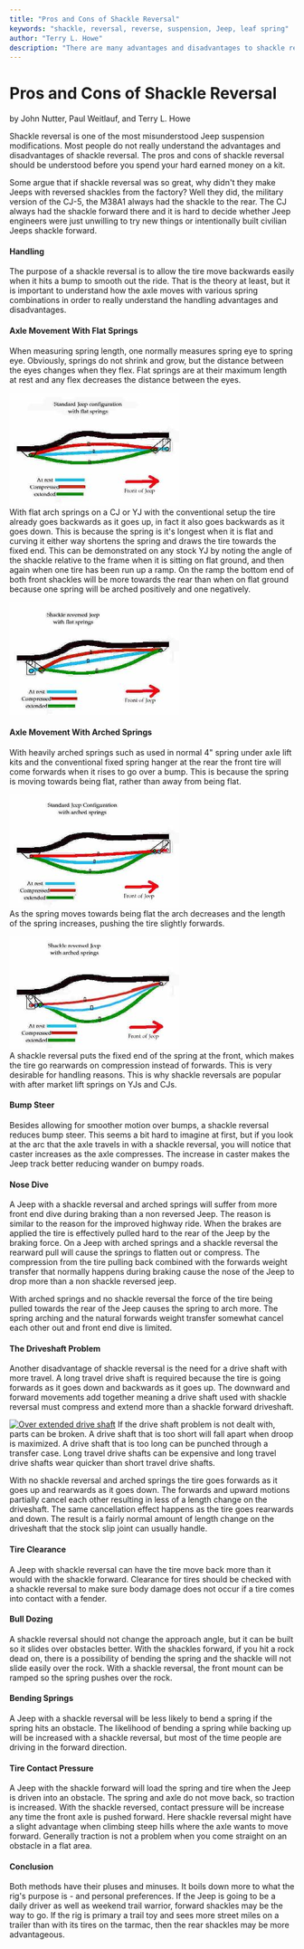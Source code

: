 ```yaml
---
title: "Pros and Cons of Shackle Reversal"
keywords: "shackle, reversal, reverse, suspension, Jeep, leaf spring"
author: "Terry L. Howe"
description: "There are many advantages and disadvantages to shackle reversal.  It has been a controversial topic since kits started appearing on the market.  Before you order a kit understand the trade-offs."
---
```

# Pros and Cons of Shackle Reversal

by John Nutter, Paul Weitlauf, and Terry L. Howe   

Shackle reversal is one of the most misunderstood Jeep suspension modifications. Most people do not really understand the advantages and disadvantages of shackle reversal. The pros and cons of shackle reversal should be understood before you spend your hard earned money on a kit.

Some argue that if shackle reversal was so great, why didn't they make Jeeps with reversed shackles from the factory? Well they did, the military version of the CJ-5, the M38A1 always had the shackle to the rear. The CJ always had the shackle forward there and it is hard to decide whether Jeep engineers were just unwilling to try new things or intentionally built civilian Jeeps shackle forward.

#### Handling

The purpose of a shackle reversal is to allow the tire move backwards easily when it hits a bump to smooth out the ride. That is the theory at least, but it is important to understand how the axle moves with various spring combinations in order to really understand the handling advantages and disadvantages.

#### Axle Movement With Flat Springs

When measuring spring length, one normally measures spring eye to spring eye. Obviously, springs do not shrink and grow, but the distance between the eyes changes when they flex. Flat springs are at their maximum length at rest and any flex decreases the distance between the eyes. 

[![Shackle forward flat springs](../../img/suspension/elkcahs/nonr2s.jpg)](../../img/suspension/elkcahs/nonr2.jpg)  
With flat arch springs on a CJ or YJ with the conventional setup the tire already goes backwards as it goes up, in fact it also goes backwards as it goes down. This is because the spring is it's longest when it is flat and curving it either way shortens the spring and draws the tire towards the fixed end. This can be demonstrated on any stock YJ by noting the angle of the shackle relative to the frame when it is sitting on flat ground, and then again when one tire has been run up a ramp. On the ramp the bottom end of both front shackles will be more towards the rear than when on flat ground because one spring will be arched positively and one negatively. 

[![Shackle reversed flat springs](../../img/suspension/elkcahs/rev3s.jpg)](../../img/suspension/elkcahs/rev3.jpg)  

#### Axle Movement With Arched Springs

With heavily arched springs such as used in normal 4" spring under axle lift kits and the conventional fixed spring hanger at the rear the front tire will come forwards when it rises to go over a bump. This is because the spring is moving towards being flat, rather than away from being flat.

[![Shackle forward arched springs](../../img/suspension/elkcahs/narch1s.jpg)](../../img/suspension/elkcahs/narch1.jpg)  
As the spring moves towards being flat the arch decreases and the length of the spring increases, pushing the tire slightly forwards. 

[![Shackle reversed arched springs](../../img/suspension/elkcahs/rarch2s.jpg)](../../img/suspension/elkcahs/rarch2.jpg)  
A shackle reversal puts the fixed end of the spring at the front, which makes the tire go rearwards on compression instead of forwards. This is very desirable for handling reasons. This is why shackle reversals are popular with after market lift springs on YJs and CJs.

#### Bump Steer

Besides allowing for smoother motion over bumps, a shackle reversal reduces bump steer. This seems a bit hard to imagine at first, but if you look at the arc that the axle travels in with a shackle reversal, you will notice that caster increases as the axle compresses. The increase in caster makes the Jeep track better reducing wander on bumpy roads.

#### Nose Dive

A Jeep with a shackle reversal and arched springs will suffer from more front end dive during braking than a non reversed Jeep. The reason is similar to the reason for the improved highway ride. When the brakes are applied the tire is effectively pulled hard to the rear of the Jeep by the braking force. On a Jeep with arched springs and a shackle reversal the rearward pull will cause the springs to flatten out or compress. The compression from the tire pulling back combined with the forwards weight transfer that normally happens during braking cause the nose of the Jeep to drop more than a non shackle reversed jeep.

With arched springs and no shackle reversal the force of the tire being pulled towards the rear of the Jeep causes the spring to arch more. The spring arching and the natural forwards weight transfer somewhat cancel each other out and front end dive is limited.

#### The Driveshaft Problem

Another disadvantage of shackle reversal is the need for a drive shaft with more travel. A long travel drive shaft is required because the tire is going forwards as it goes down and backwards as it goes up. The downward and forward movements add together meaning a drive shaft used with shackle reversal must compress and extend more than a shackle forward driveshaft.

[![Over extended drive shaft](/4x4web/jeep/reviews../../img/more/driveshaft-.jpg)](/4x4web/jeep/reviews../../img/more/driveshaft.jpg) If the drive shaft problem is not dealt with, parts can be broken. A drive shaft that is too short will fall apart when droop is maximized. A drive shaft that is too long can be punched through a transfer case. Long travel drive shafts can be expensive and long travel drive shafts wear quicker than short travel drive shafts.

With no shackle reversal and arched springs the tire goes forwards as it goes up and rearwards as it goes down. The forwards and upward motions partially cancel each other resulting in less of a length change on the driveshaft. The same cancellation effect happens as the tire goes rearwards and down. The result is a fairly normal amount of length change on the driveshaft that the stock slip joint can usually handle.

#### Tire Clearance

A Jeep with shackle reversal can have the tire move back more than it would with the shackle forward. Clearance for tires should be checked with a shackle reversal to make sure body damage does not occur if a tire comes into contact with a fender.

#### Bull Dozing

A shackle reversal should not change the approach angle, but it can be built so it slides over obstacles better. With the shackles forward, if you hit a rock dead on, there is a possibility of bending the spring and the shackle will not slide easily over the rock. With a shackle reversal, the front mount can be ramped so the spring pushes over the rock.

#### Bending Springs

A Jeep with a shackle reversal will be less likely to bend a spring if the spring hits an obstacle. The likelihood of bending a spring while backing up will be increased with a shackle reversal, but most of the time people are driving in the forward direction.

#### Tire Contact Pressure

A Jeep with the shackle forward will load the spring and tire when the Jeep is driven into an obstacle. The spring and axle do not move back, so traction is increased. With the shackle reversed, contact pressure will be increase any time the front axle is pushed forward. Here shackle reversal might have a slight advantage when climbing steep hills where the axle wants to move forward. Generally traction is not a problem when you come straight on an obstacle in a flat area.

#### Conclusion

Both methods have their pluses and minuses. It boils down more to what the rig's purpose is - and personal preferences. If the Jeep is going to be a daily driver as well as weekend trail warrior, forward shackles may be the way to go. If the rig is primary a trail toy and sees more street miles on a trailer than with its tires on the tarmac, then the rear shackles may be more advantageous.
